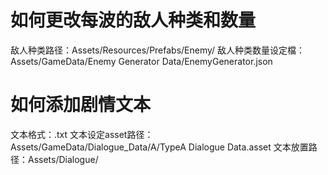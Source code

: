 如何更改每波的敌人种类和数量
=====

敌人种类路径：Assets/Resources/Prefabs/Enemy/
敌人种类数量设定檔：Assets/GameData/Enemy Generator Data/EnemyGenerator.json


如何添加剧情文本
=====

文本格式：.txt
文本设定asset路径：Assets/GameData/Dialogue_Data/A/TypeA Dialogue Data.asset
文本放置路径：Assets/Dialogue/